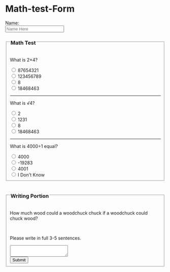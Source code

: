 # Math-test-Form
<!DOCTYPE html>
<html lang="en-US">
<form>
    Name:<br/>
    <input type="text"
    placeholder="Name Here">
      <fieldset>
          <legend><h3>Math Test</h3></legend>
          <!--start of test-->
        <p>What is 2&times;4?</p>
    <input type="radio" name="Math" value="wrong">
        87654321<br/>
    <input type="radio" name="Math" value="wrong">
        123456789<br/>
    <input type="radio" name="Math" value="correct">
        8<br/>
    <input type="radio" name="Math" value="wrong">
    18468463
          <hr/>
          <p>What is &radic;4?</p>
          <input type="radio" name="&radic;" value="correct">
        2<br/>
    <input type="radio" name="&radic;" value="wrong">
        1231<br/>
    <input type="radio" name="&radic;" value="wrong">
        8<br/>
    <input type="radio" name="&radic;" value="wrong">
    18468463
          <hr/>
          <p>What is 4000&divide;1 equal?</p>
          <input type="radio" name="Division" value="correct">
          4000<br/>
          <input type="radio" name="Division" value="wrong">
          -19283<br/>
          <input type="radio" name="Division" value="wrong">
          4001<br/>
          <input type="radio" name="Division" value="wrong">
          I Don't Know<br/>
      </fieldset>
</form>
    <form>
        <fieldset>
            <legend><h3>Writing Portion</h3></legend>
            <p>How much wood could a woodchuck chuck if a woodchuck could chuck wood?</p><br/>
            <p>Please write in full 3-5 sentences.</p>
            <textarea></textarea><br/>
            <!--End of test-->
             <input type="submit">
  <br/>
        </fieldset>
    </form>

  
</html>

